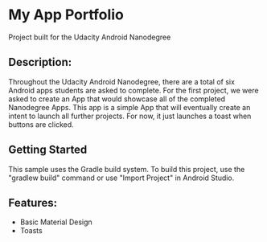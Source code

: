 My App Portfolio
===================================
Project built for the Udacity Android Nanodegree


Description:
------------
Throughout the Udacity Android Nanodegree, there are a total of six Android apps students are asked to complete.  For the first project, we were asked to create an App that would showcase all of the completed Nanodegree Apps.  This app is a simple App that will eventually create an intent to launch all further projects.  For now, it just launches a toast when buttons are clicked.

Getting Started
---------------
This sample uses the Gradle build system.  To build this project, use the
"gradlew build" command or use "Import Project" in Android Studio.

Features:
---------
- Basic Material Design
- Toasts
